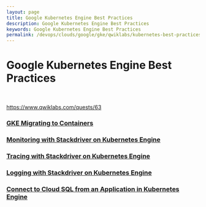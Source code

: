 ```yaml
---
layout: page
title: Google Kubernetes Engine Best Practices
description: Google Kubernetes Engine Best Practices
keywords: Google Kubernetes Engine Best Practices
permalink: /devops/clouds/google/gke/qwiklabs/kubernetes-best-practices/
---
```


# Google Kubernetes Engine Best Practices

<br/>

https://www.qwiklabs.com/quests/63

### [GKE Migrating to Containers](/devops/clouds/google/gke/qwiklabs/kubernetes-best-practices/gke-migrating-to-containers/)

### [Monitoring with Stackdriver on Kubernetes Engine](/devops/clouds/google/gke/qwiklabs/kubernetes-best-practices/monitoring-with-stackdriver-on-kubernetes-engine/)

### [Tracing with Stackdriver on Kubernetes Engine](/devops/clouds/google/gke/qwiklabs/kubernetes-best-practices/tracing-with-stackdriver-on-kubernetes-engine/)

### [Logging with Stackdriver on Kubernetes Engine](/devops/clouds/google/gke/qwiklabs/kubernetes-best-practices/logging-with-stackdriver-on-kubernetes-engine/)

### [Connect to Cloud SQL from an Application in Kubernetes Engine](/devops/clouds/google/gke/qwiklabs/kubernetes-best-practices/connect-to-cloud-sql-from-an-application-in-kubernetes-engine/)
